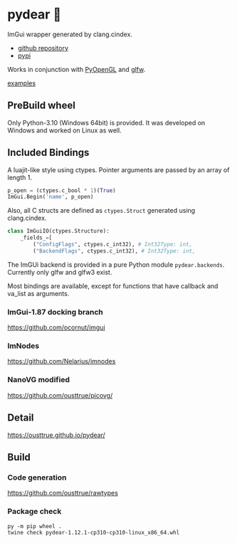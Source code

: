 # pydear 🦌

ImGui wrapper generated by clang.cindex. 

- [github repository](https://github.com/ousttrue/pydear)
- [pypi](https://pypi.org/project/pydear/)

Works in conjunction with [PyOpenGL](https://pypi.org/project/PyOpenGL/) and [glfw](https://pypi.org/project/glfw/).

[examples](./examples)

## PreBuild wheel

Only Python-3.10 (Windows 64bit) is provided.
It was developed on Windows and worked on Linux as well.

## Included Bindings

A luajit-like style using ctypes.
Pointer arguments are passed by an array of length 1.

```python
p_open = (ctypes.c_bool * 1)(True)
ImGui.Begin('name', p_open)
```

Also, all C structs are defined as `ctypes.Struct` generated using clang.cindex.

```python
class ImGuiIO(ctypes.Structure):
    _fields_=[
        ("ConfigFlags", ctypes.c_int32), # Int32Type: int,
        ("BackendFlags", ctypes.c_int32), # Int32Type: int,
```

The ImGUi backend is provided in a pure Python module `pydear.backends`.
Currently only glfw and glfw3 exist.

Most bindings are available, except for functions that have callback and va_list as arguments.

### ImGui-1.87 docking branch

<https://github.com/ocornut/imgui>

### ImNodes

<https://github.com/Nelarius/imnodes>

### NanoVG modified

<https://github.com/ousttrue/picovg/>

## Detail

<https://ousttrue.github.io/pydear/>

## Build

### Code generation

<https://github.com/ousttrue/rawtypes>

### Package check

```
py -m pip wheel .
twine check pydear-1.12.1-cp310-cp310-linux_x86_64.whl
```
